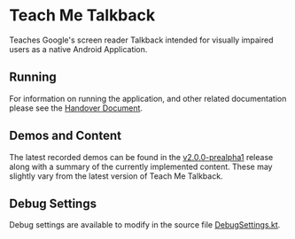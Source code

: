 # Teach Me Talkback

Teaches Google's screen reader Talkback intended for visually impaired users as a native Android Application.

## Running

For information on running the application, and other related documentation please see the [Handover Document](handover.pdf).

## Demos and Content

The latest recorded demos can be found in the [v2.0.0-prealpha1](https://github.com/TalkbackTutorial/Application/releases/tag/v2.0.0-prealpha1) release along with a summary of the currently implemented content. These may slightly vary from the latest version of Teach Me Talkback.

## Debug Settings

Debug settings are available to modify in the source file [DebugSettings.kt](/app/src/main/java/com\github/talkbacktutorial/DebugSettings.kt).
